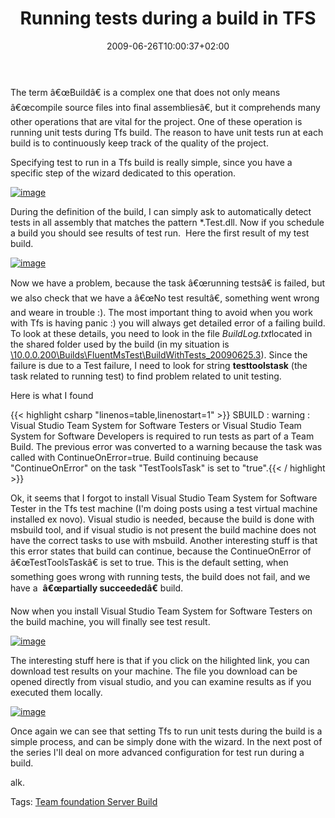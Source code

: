 ﻿---
title: "Running tests during a build in TFS"
description: ""
date: 2009-06-26T10:00:37+02:00
draft: false
tags: [Team Foundation Server]
categories: [Team Foundation Server]
---
The term â€œBuildâ€ is a complex one that does not only means â€œcompile source files into final assembliesâ€, but it comprehends many other operations that are vital for the project. One of these operation is running unit tests during Tfs build. The reason to have unit tests run at each build is to continuously keep track of the quality of the project.

Specifying test to run in a Tfs build is really simple, since you have a specific step of the wizard dedicated to this operation.

[![image](https://www.codewrecks.com/blog/wp-content/uploads/2009/06/image-thumb42.png "image")](https://www.codewrecks.com/blog/wp-content/uploads/2009/06/image42.png)

During the definition of the build, I can simply ask to automatically detect tests in all assembly that matches the pattern \*.Test.dll. Now if you schedule a build you should see results of test run.  Here the first result of my test build.

[![image](https://www.codewrecks.com/blog/wp-content/uploads/2009/06/image-thumb43.png "image")](https://www.codewrecks.com/blog/wp-content/uploads/2009/06/image43.png)

Now we have a problem, because the task â€œrunning testsâ€ is failed, but we also check that we have a â€œNo test resultâ€, something went wrong and weare in trouble :). The most important thing to avoid when you work with Tfs is having panic :) you will always get detailed error of a failing build. To look at these details, you need to look in the file *BuildLog.txt*located in the shared folder used by the build (in my situation is [\\10.0.0.200\Builds\FluentMsTest\BuildWithTests\_20090625.3](file://\\10.0.0.200\Builds\FluentMsTest\BuildWithTests_20090625.3)). Since the failure is due to a Test failure, I need to look for string  **testtoolstask** (the task related to running test) to find problem related to unit testing.

Here is what I found

{{< highlight csharp "linenos=table,linenostart=1" >}}
SBUILD : warning : Visual Studio Team System for Software Testers or Visual Studio Team System for Software Developers is required to run tests as part of a Team Build. 
  The previous error was converted to a warning because the task was called with ContinueOnError=true.
  Build continuing because "ContinueOnError" on the task "TestToolsTask" is set to "true".{{< / highlight >}}

<!-- Code inserted with Steve Dunn's Windows Live Writer Code Formatter Plugin.  http://dunnhq.com -->

Ok, it seems that I forgot to install Visual Studio Team System for Software Tester in the Tfs test machine (I'm doing posts using a test virtual machine installed ex novo). Visual studio is needed, because the build is done with msbuild tool, and if visual studio is not present the build machine does not have the correct tasks to use with msbuild. Another interesting stuff is that this error states that build can continue, because the ContinueOnError of â€œTestToolsTaskâ€ is set to true. This is the default setting, when something goes wrong with running tests, the build does not fail, and we have a   **â€œpartially succeededâ€** build.

Now when you install Visual Studio Team System for Software Testers on the build machine, you will finally see test result.

[![image](https://www.codewrecks.com/blog/wp-content/uploads/2009/06/image-thumb44.png "image")](https://www.codewrecks.com/blog/wp-content/uploads/2009/06/image44.png)

The interesting stuff here is that if you click on the hilighted link, you can download test results on your machine. The file you download can be opened directly from visual studio, and you can examine results as if you executed them locally.

[![image](https://www.codewrecks.com/blog/wp-content/uploads/2009/06/image-thumb45.png "image")](https://www.codewrecks.com/blog/wp-content/uploads/2009/06/image45.png)

Once again we can see that setting Tfs to run unit tests during the build is a simple process, and can be simply done with the wizard. In the next post of the series I'll deal on more advanced configuration for test run during a build.

alk.

Tags: [Team foundation Server Build](http://technorati.com/tag/Team%20foundation%20Server%20Build)
